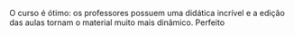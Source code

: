 O curso é ótimo: os professores possuem uma didática incrível e a edição das aulas tornam o material muito mais dinâmico. Perfeito
